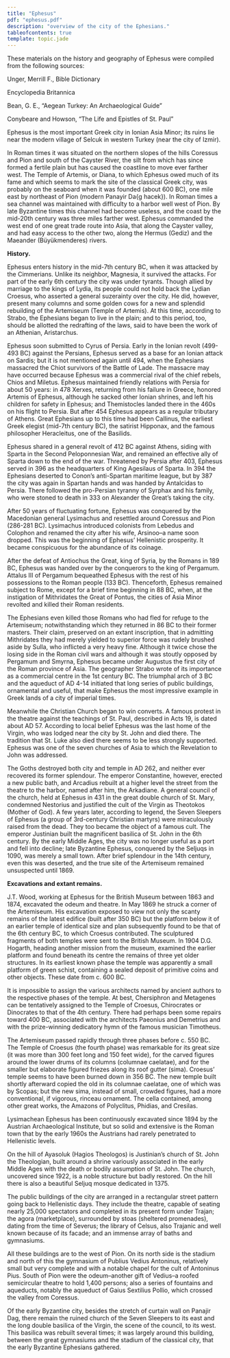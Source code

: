 ```yaml
---
title: "Ephesus"
pdf: "ephesus.pdf"
description: "overview of the city of the Ephesians."
tableofcontents: true
template: topic.jade
---
```


These materials on the history and geography of Ephesus were compiled
from the following sources:

Unger, Merrill F., Bible Dictionary

Encyclopedia Britannica

Bean, G. E., “Aegean Turkey: An Archaeological Guide”

Conybeare and Howson, “The Life and Epistles of St. Paul”

Ephesus is the most important Greek city in Ionian Asia Minor; its ruins
lie near the modern village of Selcuk in western Turkey (near the city
of Izmir).

In Roman times it was situated on the northern slopes of the hills
Coressus and Pion and south of the Cayster River, the silt from which
has since formed a fertile plain but has caused the coastline to move
ever farther west. The Temple of Artemis, or Diana, to which Ephesus
owed much of its fame and which seems to mark the site of the classical
Greek city, was probably on the seaboard when it was founded (about 600
BC), one mile east by northeast of Pion (modern Panayir Da{g hacek}). In
Roman times a sea channel was maintained with difficulty to a harbor
well west of Pion. By late Byzantine times this channel had become
useless, and the coast by the mid-20th century was three miles farther
west. Ephesus commanded the west end of one great trade route into Asia,
that along the Cayster valley, and had easy access to the other two,
along the Hermus (Gediz) and the Maeander (Büyükmenderes) rivers.

**History.**

Ephesus enters history in the mid-7th century BC, when it was attacked
by the Cimmerians. Unlike its neighbor, Magnesia, it survived the
attacks. For part of the early 6th century the city was under tyrants.
Though allied by marriage to the kings of Lydia, its people could not
hold back the Lydian Croesus, who asserted a general suzerainty over the
city. He did, however, present many columns and some golden cows for a
new and splendid rebuilding of the Artemiseum (Temple of Artemis). At
this time, according to Strabo, the Ephesians began to live in the
plain; and to this period, too, should be allotted the redrafting of the
laws, said to have been the work of an Athenian, Aristarchus.

Ephesus soon submitted to Cyrus of Persia. Early in the Ionian revolt
(499-493 BC) against the Persians, Ephesus served as a base for an
Ionian attack on Sardis; but it is not mentioned again until 494, when
the Ephesians massacred the Chiot survivors of the Battle of Lade. The
massacre may have occurred because Ephesus was a commercial rival of the
chief rebels, Chios and Miletus. Ephesus maintained friendly relations
with Persia for about 50 years: in 478 Xerxes, returning from his
failure in Greece, honored Artemis of Ephesus, although he sacked other
Ionian shrines, and left his children for safety in Ephesus; and
Themistocles landed there in the 460s on his flight to Persia. But after
454 Ephesus appears as a regular tributary of Athens. Great Ephesians up
to this time had been Callinus, the earliest Greek elegist (mid-7th
century BC), the satirist Hipponax, and the famous philosopher
Heracleitus, one of the Basilids.

Ephesus shared in a general revolt of 412 BC against Athens, siding with
Sparta in the Second Peloponnesian War, and remained an effective ally
of Sparta down to the end of the war. Threatened by Persia after 403,
Ephesus served in 396 as the headquarters of King Agesilaus of Sparta.
In 394 the Ephesians deserted to Conon’s anti-Spartan maritime league,
but by 387 the city was again in Spartan hands and was handed by
Antalcidas to Persia. There followed the pro-Persian tyranny of Syrphax
and his family, who were stoned to death in 333 on Alexander the Great’s
taking the city.

After 50 years of fluctuating fortune, Ephesus was conquered by the
Macedonian general Lysimachus and resettled around Coressus and Pion
(286-281 BC). Lysimachus introduced colonists from Lebedus and Colophon
and renamed the city after his wife, Arsinoo–a name soon dropped. This
was the beginning of Ephesus’ Hellenistic prosperity. It became
conspicuous for the abundance of its coinage.

After the defeat of Antiochus the Great, king of Syria, by the Romans in
189 BC, Ephesus was handed over by the conquerors to the king of
Pergamum. Attalus III of Pergamum bequeathed Ephesus with the rest of
his possessions to the Roman people (133 BC). Thenceforth, Ephesus
remained subject to Rome, except for a brief time beginning in 88 BC,
when, at the instigation of Mithridates the Great of Pontus, the cities
of Asia Minor revolted and killed their Roman residents.

The Ephesians even killed those Romans who had fled for refuge to the
Artemiseum; notwithstanding which they returned in 86 BC to their former
masters. Their claim, preserved on an extant inscription, that in
admitting Mithridates they had merely yielded to superior force was
rudely brushed aside by Sulla, who inflicted a very heavy fine. Although
it twice chose the losing side in the Roman civil wars and although it
was stoutly opposed by Pergamum and Smyrna, Ephesus became under
Augustus the first city of the Roman province of Asia. The geographer
Strabo wrote of its importance as a commercial centre in the 1st century
BC. The triumphal arch of 3 BC and the aqueduct of AD 4-14 initiated
that long series of public buildings, ornamental and useful, that make
Ephesus the most impressive example in Greek lands of a city of imperial
times.

Meanwhile the Christian Church began to win converts. A famous protest
in the theatre against the teachings of St. Paul, described in Acts 19,
is dated about AD 57. According to local belief Ephesus was the last
home of the Virgin, who was lodged near the city by St. John and died
there. The tradition that St. Luke also died there seems to be less
strongly supported. Ephesus was one of the seven churches of Asia to
which the Revelation to John was addressed.

The Goths destroyed both city and temple in AD 262, and neither ever
recovered its former splendour. The emperor Constantine, however,
erected a new public bath, and Arcadius rebuilt at a higher level the
street from the theatre to the harbor, named after him, the Arkadiane. A
general council of the church, held at Ephesus in 431 in the great
double church of St. Mary, condemned Nestorius and justified the cult of
the Virgin as Theotokos (Mother of God). A few years later, according to
legend, the Seven Sleepers of Ephesus (a group of 3rd-century Christian
martyrs) were miraculously raised from the dead. They too became the
object of a famous cult. The emperor Justinian built the magnificent
basilica of St. John in the 6th century. By the early Middle Ages, the
city was no longer useful as a port and fell into decline; late
Byzantine Ephesus, conquered by the Seljuqs in 1090, was merely a small
town. After brief splendour in the 14th century, even this was deserted,
and the true site of the Artemiseum remained unsuspected until 1869.

**Excavations and extant remains.**

J.T. Wood, working at Ephesus for the British Museum between 1863 and
1874, excavated the odeum and theatre. In May 1869 he struck a corner of
the Artemiseum. His excavation exposed to view not only the scanty
remains of the latest edifice (built after 350 BC) but the platform
below it of an earlier temple of identical size and plan subsequently
found to be that of the 6th century BC, to which Croesus contributed.
The sculptured fragments of both temples were sent to the British
Museum. In 1904 D.G. Hogarth, heading another mission from the museum,
examined the earlier platform and found beneath its centre the remains
of three yet older structures. In its earliest known phase the temple
was apparently a small platform of green schist, containing a sealed
deposit of primitive coins and other objects. These date from c. 600 BC.

It is impossible to assign the various architects named by ancient
authors to the respective phases of the temple. At best, Chersiphron and
Metagenes can be tentatively assigned to the Temple of Croesus,
Chirocrates or Dinocrates to that of the 4th century. There had perhaps
been some repairs toward 400 BC, associated with the architects Paeonius
and Demetrius and with the prize-winning dedicatory hymn of the famous
musician Timotheus.

The Artemiseum passed rapidly through three phases before c. 550 BC. The
Temple of Croesus (the fourth phase) was remarkable for its great size
(it was more than 300 feet long and 150 feet wide), for the carved
figures around the lower drums of its columns (columnae caelatae), and
for the smaller but elaborate figured friezes along its roof gutter
(sima). Croesus’ temple seems to have been burned down in 356 BC. The
new temple built shortly afterward copied the old in its columnae
caelatae, one of which was by Scopas; but the new sima, instead of
small, crowded figures, had a more conventional, if vigorous, rinceau
ornament. The cella contained, among other great works, the Amazons of
Polyclitus, Phidias, and Cresilas.

Lysimachean Ephesus has been continuously excavated since 1894 by the
Austrian Archaeological Institute, but so solid and extensive is the
Roman town that by the early 1960s the Austrians had rarely penetrated
to Hellenistic levels.

On the hill of Ayasoluk (Hagios Theologos) is Justinian’s church of St.
John the Theologian, built around a shrine variously associated in the
early Middle Ages with the death or bodily assumption of St. John. The
church, uncovered since 1922, is a noble structure but badly restored.
On the hill there is also a beautiful Seljuq mosque dedicated in 1375.

The public buildings of the city are arranged in a rectangular street
pattern going back to Hellenistic days. They include the theatre,
capable of seating nearly 25,000 spectators and completed in its present
form under Trajan; the agora (marketplace), surrounded by stoas
(sheltered promenades), dating from the time of Severus; the library of
Celsus, also Trajanic and well known because of its facade; and an
immense array of baths and gymnasiums.

All these buildings are to the west of Pion. On its north side is the
stadium and north of this the gymnasium of Publius Vedius Antoninus,
relatively small but very complete and with a notable chapel for the
cult of Antoninus Pius. South of Pion were the odeum–another gift of
Vedius–a roofed semicircular theatre to hold 1,400 persons; also a
series of fountains and aqueducts, notably the aqueduct of Gaius
Sextilius Pollio, which crossed the valley from Coressus.

Of the early Byzantine city, besides the stretch of curtain wall on
Panajir Dag, there remain the ruined church of the Seven Sleepers to its
east and the long double basilica of the Virgin, the scene of the
council, to its west. This basilica was rebuilt several times; it was
largely around this building, between the great gymnasiums and the
stadium of the classical city, that the early Byzantine Ephesians
gathered.

